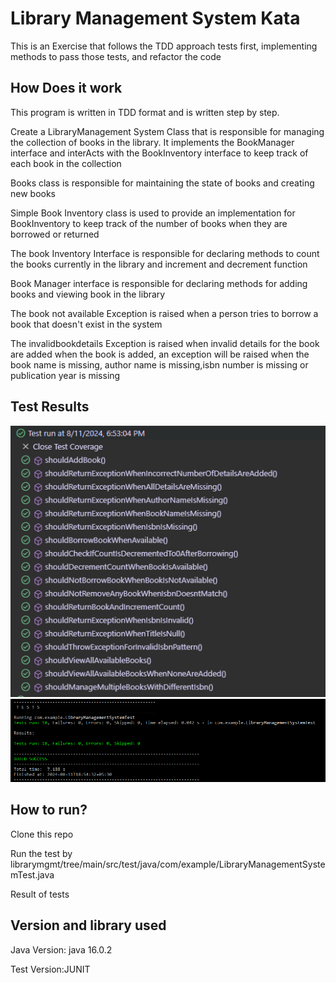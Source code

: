 # Library Management System Kata
<p>This is an Exercise that follows the TDD approach tests first, implementing methods to pass those tests, and refactor the code</p>

## How Does it work
This program is written in TDD format and is written step by step.
<p>Create a LibraryManagement System Class that is responsible for managing the collection of books in the
library. It implements the BookManager interface and interActs with the BookInventory interface to keep track of each book in the collection</p>
<p>Books class is responsible for maintaining the state of books and creating new books</p>
<p>Simple Book Inventory class is used to provide an implementation for BookInventory to keep track of the number of books when they are borrowed or returned</p>
<p>The book Inventory Interface is responsible for declaring methods to count the books currently in the library 
and increment and decrement function</p>
<p>Book Manager interface is responsible for declaring methods for adding books and viewing book in the library</p>
<p>The book not available Exception is raised when a person tries to borrow a book that doesn't exist in the system</p>
<p>The invalidbookdetails Exception is raised when invalid details for the book are added when the book is added, an exception will be raised when the book name is missing, author name is missing,isbn number is missing or publication year is missing</p>

## Test Results
![Test Result 1](testResults/testresults.png)
![Test Result 1](testResults/testsummary.png)

## How to run?
Clone this repo
<p>Run the test by librarymgmt/tree/main/src/test/java/com/example/LibraryManagementSystemTest.java</p>
Result of tests



## Version and library used
<p>Java Version: java 16.0.2</p>
<p>Test Version:JUNIT</p>
